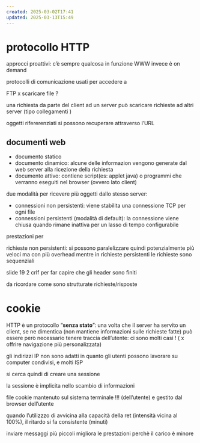 ```yaml
---
created: 2025-03-02T17:41
updated: 2025-03-13T15:49
---
```

# protocollo HTTP
approcci proattivi: c’è sempre qualcosa in funzione
WWW invece è on demand

protocolli di comunicazione usati per accedere a

FTP x scaricare file ?


una richiesta da parte del client ad un server può scaricare richieste ad altri server (tipo collegamenti )

oggetti rifererenziati si possono recuperare attraverso l’URL

## documenti web
- documento statico
- documento dinamico: alcune delle informazion vengono generate dal web server alla ricezione della richiesta
- documento attivo: contiene script(es: applet java) o programmi che verranno eseguiti nel browser (ovvero lato client)

due modalità per ricevere più oggetti dallo stesso server:
- connessioni non persistenti: viene stabilita una connessione TCP per ogni file
- connessioni persistenti (modalità di default): la connessione viene chiusa quando rimane inattiva per un lasso di tempo configurabile



prestazioni per 


richieste non persistenti: si possono paralelizzare quindi potenzialmente più veloci ma con più overhead
mentre in richieste persistenti le richieste sono sequenziali


slide 19
2 crlf per far capire che gli header sono finiti


da ricordare come sono strutturate richieste/risposte 

# cookie
HTTP è un protocollo “**senza stato**”: una volta che il server ha servito un client, se ne dimentica (non mantiene informazioni sulle richieste fatte)
può essere però necessario tenere traccia dell’utente: ci sono molti casi ! ( x offrire navigazione più personalizzata)

gli indirizzi IP non sono adatti in quanto gli utenti possono lavorare su computer condivisi, e molti ISP

si cerca quindi di creare una sessione

la sessione è implicita nello scambio di informazioni

file cookie mantenuto sul sistema terminale !!! (dell’utente) e gestito dal browser dell’utente


quando l’utilizzzo di avvicina alla capacità della ret (intensità vicina al 100%), il ritardo si fa consistente (minuti)

inviare messaggi più piccoli migliora le prestazioni perchè il carico è minore